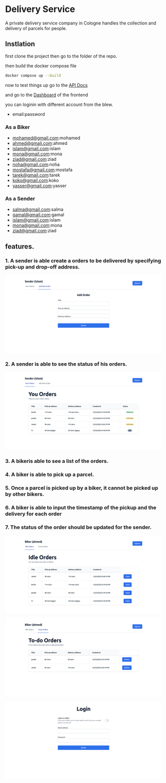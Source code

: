 # Delivery Service

A private delivery service company in Cologne handles the collection and delivery of parcels for people.

## Instlation

first clone the project then go to the folder of the repo.

then build the docker compose file

```bash
docker compose up --build
```

now to test things up go to the [API Docs](http://localhost:8080/api-docs)

and go to the [Dashboard](http://localhost:5173/login) of the frontend

you can loginin with different account from the blew.

- email:password

### As a Biker

- mohamed@gmail.com:mohamed
- ahmed@gmail.com:ahmed
- islam@gmail.com:islam
- mona@gmail.com:mona
- ziad@gmail.com:ziad
- noha@gmail.com:noha
- mostafa@gmail.com:mostafa
- tarek@gmail.com:tarek
- koko@gmail.com:koko
- yasser@gmail.com:yasser

### As a Sender

- salma@gmail.com:salma
- gamal@gmail.com:gamal
- islam@gmail.com:islam
- mona@gmail.com:mona
- ziad@gmail.com:ziad

## features.

### 1. A sender is able create a orders to be delivered by specifying pick-up and drop-off address.

![add orders](./statics/4.png)

### 2. A sender is able to see the status of his orders.

![orders](./statics/2.png)

### 3. A bikeris able to see a list of the orders.

### 4. A biker is able to pick up a parcel.

### 5. Once a parcel is picked up by a biker, it cannot be picked up by other bikers.

### 6. A biker is able to input the timestamp of the pickup and the delivery for each order

### 7. The status of the order should be updated for the sender.

![orders](./statics/3.png)

![orders](./statics/5.png)

![orders](./statics/1.png)
